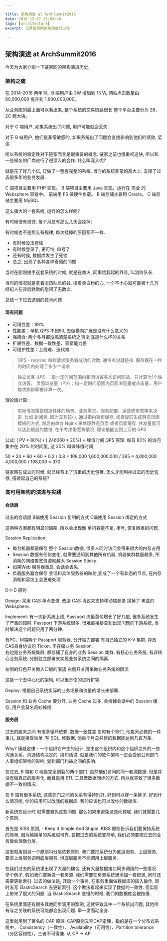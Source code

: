 ```yaml
---

title: 架构演进 at ArchSummit2016
date: 2016-12-07 21:03:48
tags: [architecture]
excerpt: 记录链家网架构演进的过程

---
```


## 架构演进 at ArchSummit2016 

今天为大家介绍一下链家网的架构演进历史.

### 架构之痛

在 2014-2016 两年间，B 端用户由 3W 增加到 15 W, 网站点击数量由 80,000,000 提升到 1,600,000,000。 

从业务图的最上面可以看出来, 整个系统的交易链路很长
整个平台主要分为 2B、2C 两大块。

对于 C 端用户, 如果系统出了问题, 用户可能就会丢失.

对于 B 端用户, 他们是非常敏感的, 如果系统出了问题会直接影响到他们的绩效, 奖金.

所以系统的稳定性对于链家而言是很重要的概念. 链家之前也很重视这块, 所以和一些知名的厂商进行了很深入的合作. 什么叫深入呢? 

就是花了好几个亿, 订做了一整套完整的系统, 当时的系统非常的高大上. 支撑了过去很多年的业务发展.

C 端项目主要用 PHP 实现。
B 端项目主要用 Java 实现，运行在 商业 的 Websphere 容器中。
前端用 F5 做硬件负载。
B 端存储主要用 Oracle。 C 端存储主要用 MySQL

这么强大的一套系统, 运行的怎么样呢?

有时候很有规律, 每个月总有那么几天会挂掉;

有时候也不是那么有规律, 每次挂掉的原因都不一样.

- 有时候没法登陆
- 有时候登录了, 更可怕, 串号了
- 还有时候, 数据库发生了死锁
- 总之, 出现了各种各样奇葩的问题

当时在刚刚接手这套系统的时候, 就是在救火, 同事给我起的外号, 叫消防队长. 

当时的情况就是拿着消防队长的钱, 操着卖白粉的心. 一个不小心就可能被十几万经纪人在背后默默的慰问了无数次.

总结一下过去遇到的技术问题

#### 现有问题

- 可用性差：99%
- 性能差：单机 QPS 不到50, 去做横向扩展是没有什么意义的
- 强耦合: 两个多月都没搞清楚系统之间  到底是什么样的关系
- 扩展性差、数据一致性差、容错能力差
- 可维护性差：上线难、迭代难
> QPS - req/sec 每秒请求服务器成功的次数, 通俗点说就是指, 服务器在一秒的时间内处理了多少个请求

> 独立访客 (UV) ：指一定时间范围内相同访客多次访问网站，只计算为1个独立访客。
> 页面浏览量（PV）：指一定时间范围内页面浏览量或点击量，用户每次刷新即被计算一次。

理论值计算: 
> 实际情况需要根据具体的场景、业务需求、服务配置、运营商带宽等来决定.
> 比如 新闻类, 因为交互较小, 通过把内容页缓存, 或者提前生成静态页面模板的方式, 然后由单台 Nginx 来处理静态页面 或者页面缓存. 并发量就可以达到很高的数值, 在不考虑带宽等情况, 理论值能达到上万的 QPS

公式: ( PV * 80%) / ( 24*60*60 * 20%) = 峰值时间 QPS
原理: 每日 80% 的访问集中在 20% 的时间里, 这 20% 叫做峰值时间

50 * 24 * 60 * 60 * 0.2 / 0.8 = 108,000
1,600,000,000  / 365 ≈ 4,000,000
4,000,000 / 108,000 ≈ 370


链家网在成立的时候, 就已经背上了沉重的历史包袱. 怎么才能甩掉过去的历史包袱, 搭建起自己的系统? 

### 高可用架构的演进与实践

#### 会话层

过去的会话层
B端使用 Session 复制的方式
C端使用 Session 绑定的方式

这两种方案都有明显的缺陷, 所以会出现像 单机容量不足, 串号, 恢复困难的问题.

Session Replication: 
- 每台机器都要保存 整个 Session数据, 很多人同时访问会带来很大的内存占用
- Session 数据有任何变化, 就需要通知到其他所有机器, 机器集群数量越多, 所消耗的网络带宽资源就越大
  Session Sticky:
- 如果Web 服务器重启, 会话会丢失.
- 负载服务器会保存 会话和具体服务器的映射,变成了一个有状态的节点, 在内存消耗和容灾上会更难处理

D-I-D 原则

Design: 采用 CAS 单点登录, 改造 CAS 协议来支持移动端登录 换掉了 黑盒的 Websphere.

Implement: 
有一次新系统上线, Passport 流量莫名增长了好几倍, 很多系统发生了严重的超时. 
Passport  下游系统很多. 很难直接排查到出现问题的下游系统, 当时解决这个问题只用了两分钟.

有PC、M端两个 Passport 服务器, 分开独力部署 有自己独立的 K-V 集群, 存放CAS自身协议的 Ticket.	不存储业务 Session.  
右边是业务系统集群, 都存储了自身的业务 Session 集群. 
有核心业务系统, 有非核心业务系统. 分别独立部署来实现业务系统之间的隔离.

左侧的红色开关做入口层的限流
右侧开关用来做业务系统的限流

这是一个去中心化的架构, 可以很方便的进行扩容.

Deploy: 根据自己系统实际的业务场景和流量的增长来部署.

Session 和 业务 Cache 要分开, 业务 Cache 过多, 会挤掉会话中的 Session 缓存, 用户会莫名奇妙掉线

#### 服务层

过去的服务之间 有很多循环依赖, 数据一致性差
当时有个哥们, 他每天必做的一件事儿,  就是接受派单, 写 SQL, 修数据, 他每个月总共修的数据能达到几百万条.

Why?
康威定律 - 一个组织它产生的设计, 是由这个组织内和这个组织之外的一些沟通关系、沟通结构决定的. 
换句话说, 就是我们的软件架构一定会受到公司部门人事组织架构的影响, 受到部门利益之间的影响.

在过去, B 端和 C  端是完全割裂的两个部门. 虽然他们访问的同一套源数据. 但是并没有做真正的服务化, 而且是用 ETL 工具做数据同步的方式. 所以就导致了很多数据不一致的情况.

在 B 端有很多系统, 这些部门之间的关系有得特别好, 好到可以穿一条裤子. 好到什么情况呢, 你的应用可以改我的数据库, 我的应该也可以改你的数据库.  

新系统在设计时 就需要避免这些问题.  那么如果来避免这些问题呢. 我们就需要几个原则.

首先是 KISS 原则,  -  Keep It Simple And Stupid. 
KISS 原则告诉我们要保持系统的简单, 因为越简单的系统越可靠. 
要把过去的系统变简单, 我们必须要把过去的业务做处理做分层.

这里就用到另一个原则叫分层依赖原则. 
我们要把系统分为底层服务、上层服务, 要求上层服务调用底层服务, 但底层服务不能调用上层服务.

在我们过去的系统里出现了大量的耦合, 还有大量数据接口同步调用的一些情况.
举个例子, 假如我们要新做一套房源. 我们需要在房源系统里添加一套房源, 同时还需要更新索引.
过去的做法是, 开启一个事务, 在事务里面做数据库的插入操作, 同时去写 ElasticSearch 去更新索引.  这个做法看起来实现了数据的一致性. 但实际上带来了很大的问题. 当 ElasticSearch 变慢的时候, 我们的数据库会被拖慢. 

在系统里面还有很多其他同步调用的案例, 这就导致其中一个系统出问题, 其他所有与之关联的系统可能都会出现问题. 牵一发而动全身.

这里就用到了著名的 CAP 原理, CAP原则又称CAP定理，指的是在一个分布式系统中， Consistency（一致性）、 Availability（可用性）、Partition tolerance（分区容错性），三者不可得兼.
从 CP -> AP.
